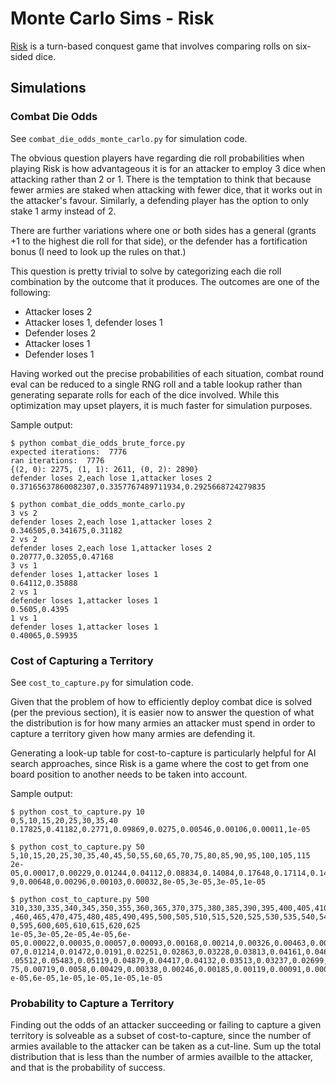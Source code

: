 # Monte Carlo Sims - Risk

[Risk](https://en.wikipedia.org/wiki/Risk_(game)) is a turn-based conquest game that involves comparing rolls on six-sided dice.

## Simulations

### Combat Die Odds

See `combat_die_odds_monte_carlo.py` for simulation code.

The obvious question players have regarding die roll probabilities when playing Risk is how advantageous it is for an attacker to employ 3 dice when attacking rather than 2 or 1. There is the temptation to think that because fewer armies are staked when attacking with fewer dice, that it works out in the attacker's favour. Similarly, a defending player has the option to only stake 1 army instead of 2.

There are further variations where one or both sides has a general (grants +1 to the highest die roll for that side), or the defender has a fortification bonus (I need to look up the rules on that.)

This question is pretty trivial to solve by categorizing each die roll combination by the outcome that it produces. The outcomes are one of the following:

* Attacker loses 2
* Attacker loses 1, defender loses 1
* Defender loses 2
* Attacker loses 1
* Defender loses 1

Having worked out the precise probabilities of each situation, combat round eval can be reduced to a single RNG roll and a table lookup rather than generating separate rolls for each of the dice involved. While this optimization may upset players, it is much faster for simulation purposes.

Sample output:

```
$ python combat_die_odds_brute_force.py
expected iterations:  7776
ran iterations:  7776
{(2, 0): 2275, (1, 1): 2611, (0, 2): 2890}
defender loses 2,each lose 1,attacker loses 2
0.37165637860082307,0.3357767489711934,0.2925668724279835
```

```
$ python combat_die_odds_monte_carlo.py
3 vs 2
defender loses 2,each lose 1,attacker loses 2
0.346505,0.341675,0.31182
2 vs 2
defender loses 2,each lose 1,attacker loses 2
0.20777,0.32055,0.47168
3 vs 1
defender loses 1,attacker loses 1
0.64112,0.35888
2 vs 1
defender loses 1,attacker loses 1
0.5605,0.4395
1 vs 1
defender loses 1,attacker loses 1
0.40065,0.59935
```

### Cost of Capturing a Territory

See `cost_to_capture.py` for simulation code.

Given that the problem of how to efficiently deploy combat dice is solved (per the previous section), it is easier now to answer the question of what the distribution is for how many armies an attacker must spend in order to capture a territory given how many armies are defending it.

Generating a look-up table for cost-to-capture is particularly helpful for AI search approaches, since Risk is a game where the cost to get from one board position to another needs to be taken into account.

Sample output:

```
$ python cost_to_capture.py 10
0,5,10,15,20,25,30,35,40
0.17825,0.41182,0.2771,0.09869,0.0275,0.00546,0.00106,0.00011,1e-05

$ python cost_to_capture.py 50
5,10,15,20,25,30,35,40,45,50,55,60,65,70,75,80,85,90,95,100,105,115
2e-05,0.00017,0.00229,0.01244,0.04112,0.08834,0.14084,0.17648,0.17114,0.14524,0.09857,0.06302,0.0333,0.0160
9,0.00648,0.00296,0.00103,0.00032,8e-05,3e-05,3e-05,1e-05

$ python cost_to_capture.py 500
310,330,335,340,345,350,355,360,365,370,375,380,385,390,395,400,405,410,415,420,425,430,435,440,445,450,455
,460,465,470,475,480,485,490,495,500,505,510,515,520,525,530,535,540,545,550,555,560,565,570,575,580,585,59
0,595,600,605,610,615,620,625
1e-05,3e-05,2e-05,4e-05,6e-05,0.00022,0.00035,0.00057,0.00093,0.00168,0.00214,0.00326,0.00463,0.00656,0.009
07,0.01214,0.01472,0.0191,0.02251,0.02863,0.03228,0.03813,0.04161,0.04655,0.05027,0.05309,0.05694,0.05586,0
.05512,0.05483,0.05119,0.04879,0.04417,0.04132,0.03513,0.03237,0.02699,0.02357,0.01848,0.0158,0.01241,0.009
75,0.00719,0.0058,0.00429,0.00338,0.00246,0.00185,0.00119,0.00091,0.00056,0.00039,0.00024,0.00017,0.00014,1
e-05,6e-05,1e-05,1e-05,1e-05,1e-05
```

### Probability to Capture a Territory

Finding out the odds of an attacker succeeding or failing to capture a given territory is solveable as a subset of cost-to-capture, since the number of armies available to the attacker can be taken as a cut-line. Sum up the total distribution that is less than the number of armies availble to the attacker, and that is the probability of success.
